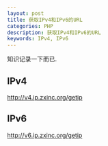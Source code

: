 ```yaml
---
layout: post
title: 获取IPv4和IPv6的URL
categories: PHP
description: 获取IPv4和IPv6的URL
keywords: IPv4, IPv6
---
```


知识记录一下而已.

## IPv4
http://v4.ip.zxinc.org/getip

## IPv6
http://v6.ip.zxinc.org/getip


